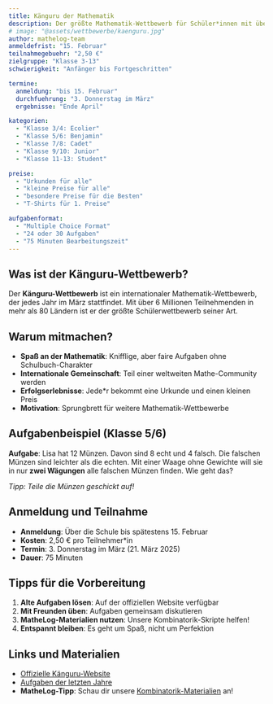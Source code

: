 ```yaml
---
title: Känguru der Mathematik
description: Der größte Mathematik-Wettbewerb für Schüler*innen mit über 6 Millionen Teilnehmenden weltweit
# image: "@assets/wettbewerbe/kaenguru.jpg"
author: mathelog-team
anmeldefrist: "15. Februar"
teilnahmegebuehr: "2,50 €"
zielgruppe: "Klasse 3-13"
schwierigkeit: "Anfänger bis Fortgeschritten"

termine:
  anmeldung: "bis 15. Februar"
  durchfuehrung: "3. Donnerstag im März"
  ergebnisse: "Ende April"

kategorien:
  - "Klasse 3/4: Ecolier"
  - "Klasse 5/6: Benjamin" 
  - "Klasse 7/8: Cadet"
  - "Klasse 9/10: Junior"
  - "Klasse 11-13: Student"

preise:
  - "Urkunden für alle"
  - "kleine Preise für alle"
  - "besondere Preise für die Besten"
  - "T-Shirts für 1. Preise"

aufgabenformat:
  - "Multiple Choice Format"
  - "24 oder 30 Aufgaben"
  - "75 Minuten Bearbeitungszeit"
---
```


## Was ist der Känguru-Wettbewerb?

Der **Känguru-Wettbewerb** ist ein internationaler Mathematik-Wettbewerb, der jedes Jahr im März stattfindet. Mit über 6 Millionen Teilnehmenden in mehr als 80 Ländern ist er der größte Schülerwettbewerb seiner Art.

## Warum mitmachen?

- **Spaß an der Mathematik**: Knifflige, aber faire Aufgaben ohne Schulbuch-Charakter
- **Internationale Gemeinschaft**: Teil einer weltweiten Mathe-Community werden
- **Erfolgserlebnisse**: Jede*r bekommt eine Urkunde und einen kleinen Preis
- **Motivation**: Sprungbrett für weitere Mathematik-Wettbewerbe

## Aufgabenbeispiel (Klasse 5/6)

**Aufgabe**: Lisa hat 12 Münzen. Davon sind 8 echt und 4 falsch. Die falschen Münzen sind leichter als die echten. Mit einer Waage ohne Gewichte will sie in nur **zwei Wägungen** alle falschen Münzen finden. Wie geht das?

*Tipp: Teile die Münzen geschickt auf!*

## Anmeldung und Teilnahme

- **Anmeldung**: Über die Schule bis spätestens 15. Februar
- **Kosten**: 2,50 € pro Teilnehmer*in
- **Termin**: 3. Donnerstag im März (21. März 2025)
- **Dauer**: 75 Minuten

## Tipps für die Vorbereitung

1. **Alte Aufgaben lösen**: Auf der offiziellen Website verfügbar
2. **Mit Freunden üben**: Aufgaben gemeinsam diskutieren
3. **MatheLog-Materialien nutzen**: Unsere Kombinatorik-Skripte helfen!
4. **Entspannt bleiben**: Es geht um Spaß, nicht um Perfektion

## Links und Materialien

- [Offizielle Känguru-Website](https://www.mathe-kaenguru.de/)
- [Aufgaben der letzten Jahre](https://www.mathe-kaenguru.de/chronik/aufgaben/)
- **MatheLog-Tipp**: Schau dir unsere [Kombinatorik-Materialien](/materialien/kombinatorik) an!
